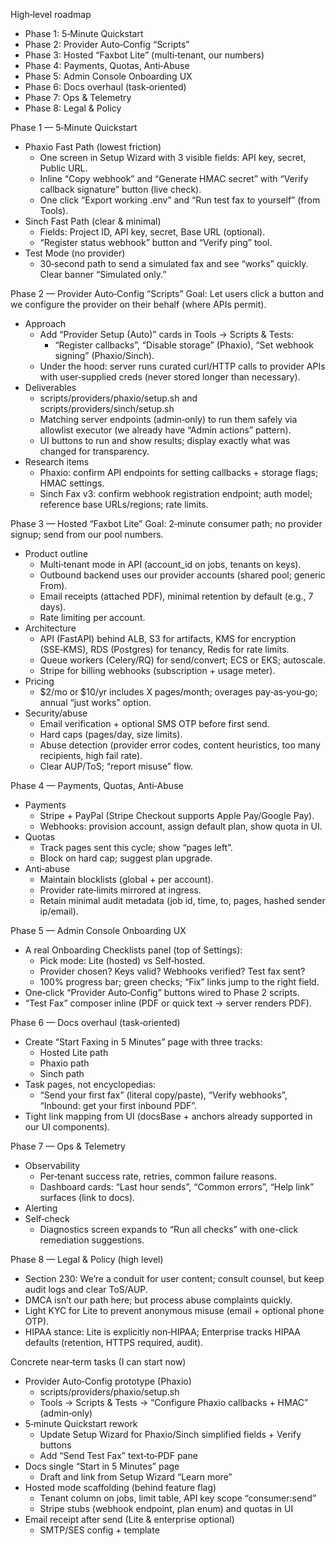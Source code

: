 High‑level roadmap

  - Phase 1: 5‑Minute Quickstart
  - Phase 2: Provider Auto‑Config “Scripts”
  - Phase 3: Hosted “Faxbot Lite” (multi‑tenant, our numbers)
  - Phase 4: Payments, Quotas, Anti‑Abuse
  - Phase 5: Admin Console Onboarding UX
  - Phase 6: Docs overhaul (task‑oriented)
  - Phase 7: Ops & Telemetry
  - Phase 8: Legal & Policy

  Phase 1 — 5‑Minute Quickstart

  - Phaxio Fast Path (lowest friction)
      - One screen in Setup Wizard with 3 visible fields: API key, secret, Public URL.
      - Inline “Copy webhook” and “Generate HMAC secret” with “Verify callback signature” button (live check).
      - One click “Export working .env” and “Run test fax to yourself” (from Tools).
  - Sinch Fast Path (clear & minimal)
      - Fields: Project ID, API key, secret, Base URL (optional).
      - “Register status webhook” button and “Verify ping” tool.
  - Test Mode (no provider)
      - 30‑second path to send a simulated fax and see “works” quickly. Clear banner “Simulated only.”

  Phase 2 — Provider Auto‑Config “Scripts”
  Goal: Let users click a button and we configure the provider on their behalf (where APIs permit).

  - Approach
      - Add “Provider Setup (Auto)” cards in Tools → Scripts & Tests:
          - “Register callbacks”, “Disable storage” (Phaxio), “Set webhook signing” (Phaxio/Sinch).
      - Under the hood: server runs curated curl/HTTP calls to provider APIs with user‑supplied creds (never
  stored longer than necessary).
  - Deliverables
      - scripts/providers/phaxio/setup.sh and scripts/providers/sinch/setup.sh
      - Matching server endpoints (admin‑only) to run them safely via allowlist executor (we already have “Admin
  actions” pattern).
      - UI buttons to run and show results; display exactly what was changed for transparency.
  - Research items
      - Phaxio: confirm API endpoints for setting callbacks + storage flags; HMAC settings.
      - Sinch Fax v3: confirm webhook registration endpoint; auth model; reference base URLs/regions; rate
  limits.

  Phase 3 — Hosted “Faxbot Lite”
  Goal: 2‑minute consumer path; no provider signup; send from our pool numbers.

  - Product outline
      - Multi‑tenant mode in API (account_id on jobs, tenants on keys).
      - Outbound backend uses our provider accounts (shared pool; generic From).
      - Email receipts (attached PDF), minimal retention by default (e.g., 7 days).
      - Rate limiting per account.
  - Architecture
      - API (FastAPI) behind ALB, S3 for artifacts, KMS for encryption (SSE‑KMS), RDS (Postgres) for tenancy,
  Redis for rate limits.
      - Queue workers (Celery/RQ) for send/convert; ECS or EKS; autoscale.
      - Stripe for billing webhooks (subscription + usage meter).
  - Pricing
      - $2/mo or $10/yr includes X pages/month; overages pay‑as‑you‑go; annual “just works” option.
  - Security/abuse
      - Email verification + optional SMS OTP before first send.
      - Hard caps (pages/day, size limits).
      - Abuse detection (provider error codes, content heuristics, too many recipients, high fail rate).
      - Clear AUP/ToS; “report misuse” flow.

  Phase 4 — Payments, Quotas, Anti‑Abuse

  - Payments
      - Stripe + PayPal (Stripe Checkout supports Apple Pay/Google Pay).
      - Webhooks: provision account, assign default plan, show quota in UI.
  - Quotas
      - Track pages sent this cycle; show “pages left”.
      - Block on hard cap; suggest plan upgrade.
  - Anti‑abuse
      - Maintain blocklists (global + per account).
      - Provider rate‑limits mirrored at ingress.
      - Retain minimal audit metadata (job id, time, to, pages, hashed sender ip/email).

  Phase 5 — Admin Console Onboarding UX

  - A real Onboarding Checklists panel (top of Settings):
      - Pick mode: Lite (hosted) vs Self‑hosted.
      - Provider chosen? Keys valid? Webhooks verified? Test fax sent?
      - 100% progress bar; green checks; “Fix” links jump to the right field.
  - One‑click “Provider Auto‑Config” buttons wired to Phase 2 scripts.
  - “Test Fax” composer inline (PDF or quick text → server renders PDF).

  Phase 6 — Docs overhaul (task‑oriented)

  - Create “Start Faxing in 5 Minutes” page with three tracks:
      - Hosted Lite path
      - Phaxio path
      - Sinch path
  - Task pages, not encyclopedias:
      - “Send your first fax” (literal copy/paste), “Verify webhooks”, “Inbound: get your first inbound PDF”.
  - Tight link mapping from UI (docsBase + anchors already supported in our UI components).

  Phase 7 — Ops & Telemetry

  - Observability
      - Per‑tenant success rate, retries, common failure reasons.
      - Dashboard cards: “Last hour sends”, “Common errors”, “Help link” surfaces (link to docs).
  - Alerting
  - Self‑check
      - Diagnostics screen expands to “Run all checks” with one-click remediation suggestions.

  Phase 8 — Legal & Policy (high level)

  - Section 230: We’re a conduit for user content; consult counsel, but keep audit logs and clear ToS/AUP.
  - DMCA isn’t our path here; but process abuse complaints quickly.
  - Light KYC for Lite to prevent anonymous misuse (email + optional phone OTP).
  - HIPAA stance: Lite is explicitly non‑HIPAA; Enterprise tracks HIPAA defaults (retention, HTTPS required,
  audit).

  Concrete near‑term tasks (I can start now)

  - Provider Auto‑Config prototype (Phaxio)
      - scripts/providers/phaxio/setup.sh
      - Tools → Scripts & Tests → “Configure Phaxio callbacks + HMAC” (admin‑only)
  - 5‑minute Quickstart rework
      - Update Setup Wizard for Phaxio/Sinch simplified fields + Verify buttons
      - Add “Send Test Fax” text‑to‑PDF pane
  - Docs single “Start in 5 Minutes” page
      - Draft and link from Setup Wizard “Learn more”
  - Hosted mode scaffolding (behind feature flag)
      - Tenant column on jobs, limit table, API key scope “consumer:send”
      - Stripe stubs (webhook endpoint, plan enum) and quotas in UI
  - Email receipt after send (Lite & enterprise optional)
      - SMTP/SES config + template